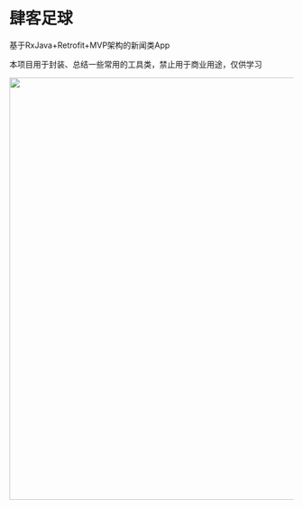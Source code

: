 # 肆客足球
基于RxJava+Retrofit+MVP架构的新闻类App

本项目用于封装、总结一些常用的工具类，禁止用于商业用途，仅供学习

<div align=center><img width="750" height="750" src="http://upload-images.jianshu.io/upload_images/4293651-a463b077cf61f932.png?imageMogr2/auto-orient/strip%7CimageView2/2/w/1240"/></div>
